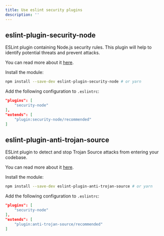 ```yaml
---
title: Use eslint security plugins
description: ''
---
```


## eslint-plugin-security-node

ESLint plugin containing Node.js security rules. This plugin will help to identify potential threats and prevent attacks.

You can read more about it [here](https://www.npmjs.com/package/eslint-plugin-security-node).

Install the module:

```bash
npm install --save-dev eslint-plugin-security-node # or yarn
```

Add the following configuration to `.eslintrc`:

```json
"plugins": [
    "security-node"
],
"extends": [
    "plugin:security-node/recommended"
]
```

## eslint-plugin-anti-trojan-source

ESLint plugin to detect and stop Trojan Source attacks from entering your codebase.

You can read more about it [here](https://github.com/lirantal/eslint-plugin-anti-trojan-source).

Install the module:

```bash
npm install --save-dev eslint-plugin-anti-trojan-source # or yarn
```

Add the following configuration to `.eslintrc`:

```json
"plugins": [
    "security-node"
],
"extends": [
    "plugin:anti-trojan-source/recommended"
]
```
